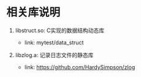 相关库说明
==========

1. libstruct.so: C实现的数据结构动态库
    - link: mytest/data_struct

2. libzlog.a: 记录日志文件的静态库
    - link: https://github.com/HardySimpson/zlog
